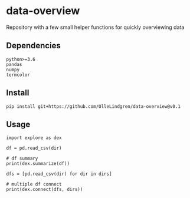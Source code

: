 # data-overview
Repository with a few small helper functions for quickly overviewing data

## Dependencies
```
python>=3.6
pandas
numpy
termcolor
```

## Install
`pip install git+https://github.com/OlleLindgren/data-overview@v0.1`

## Usage

```
import explore as dex

df = pd.read_csv(dir)

# df summary
print(dex.summarize(df))

dfs = [pd.read_csv(dir) for dir in dirs]

# multiple df connect
print(dex.connect(dfs, dirs))
```